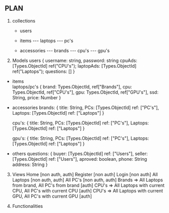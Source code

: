 ## PLAN 
 1. collections
    * users

    * items
    --- laptops
    --- pc's
    
    * accessories
    --- brands
    --- cpu's
    --- gpu's

2. Models
    users {
        username: string,
        password: string
        cpuAds: [Types.ObjectId] ref("CPU's");
        laptopAds: [Types.ObjectId] ref("Laptops");
        questions: []
    }
  * items  
    laptops/pc's {
        brand: Types.ObjectId, ref["Brands"],
        cpu: Types.ObjectId, ref["CPU's"],
        gpu: Types.ObjectId, ref["GPU's"],
        ssd: String,
        price: Number
    }

  * accessories
    brands: {
        title: String,
        PCs: [Types.ObjectId] ref: ["PC's"],
        Laptops: [Types.ObjectId] ref: ["Laptops"]
    }

    cpu's: {
        title: String,
        PCs: [Types.ObjectId] ref: ["PC's"],
        Laptops: [Types.ObjectId] ref: ["Laptops"]
    }

    gpu's: {
        title: String,
        PCs: [Types.ObjectId] ref: ["PC's"],
        Laptops: [Types.ObjectId] ref: ["Laptops"]
    }

  * others
    questions: {
        buyer: [Types.ObjectId] ref: ["Users"],
        seller: [Types.ObjectId] ref: ["Users"],
        aproved: boolean,
        phone: String
        address: String
    }

3. Views
    Home [non auth, auth]
    Register [non auth]
    Login [non auth]
    All Laptops [non auth, auth]
    All PC's [non auth, auth]
    Brands => All Laptops from brand, All PC's from brand [auth]
    CPU's => All Laptops with current CPU, All PC's with current CPU [auth]
    CPU's => All Laptops with current GPU, All PC's with current GPU [auth]

4. Functionalities
